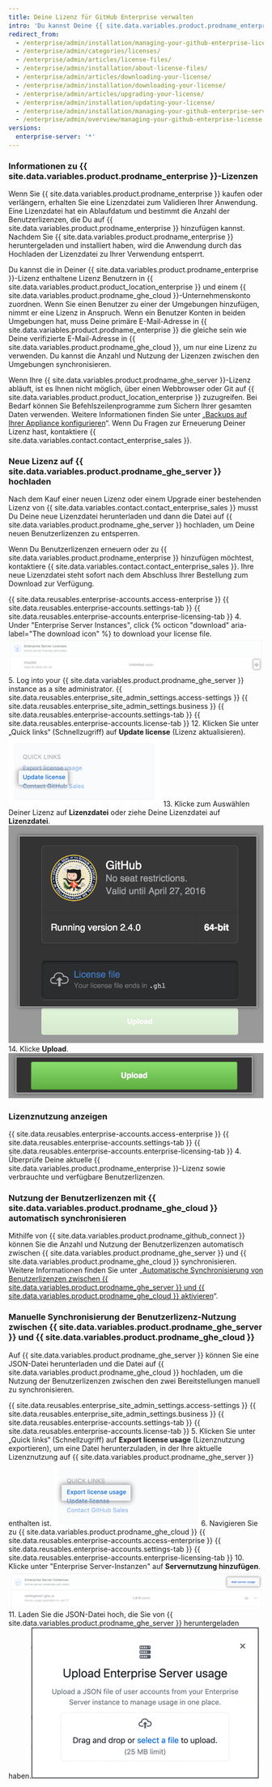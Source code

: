 ```yaml
---
title: Deine Lizenz für GitHub Enterprise verwalten
intro: 'Du kannst Deine {{ site.data.variables.product.prodname_enterprise }}-Lizenz anzeigen, verwalten und aktualisieren.'
redirect_from:
  - /enterprise/admin/installation/managing-your-github-enterprise-license
  - /enterprise/admin/categories/licenses/
  - /enterprise/admin/articles/license-files/
  - /enterprise/admin/installation/about-license-files/
  - /enterprise/admin/articles/downloading-your-license/
  - /enterprise/admin/installation/downloading-your-license/
  - /enterprise/admin/articles/upgrading-your-license/
  - /enterprise/admin/installation/updating-your-license/
  - /enterprise/admin/installation/managing-your-github-enterprise-server-license
  - /enterprise/admin/overview/managing-your-github-enterprise-license
versions:
  enterprise-server: '*'
---
```


### Informationen zu {{ site.data.variables.product.prodname_enterprise }}-Lizenzen

Wenn Sie {{ site.data.variables.product.prodname_enterprise }} kaufen oder verlängern, erhalten Sie eine Lizenzdatei zum Validieren Ihrer Anwendung. Eine Lizenzdatei hat ein Ablaufdatum und bestimmt die Anzahl der Benutzerlizenzen, die Du auf {{ site.data.variables.product.prodname_enterprise }} hinzufügen kannst. Nachdem Sie {{ site.data.variables.product.prodname_enterprise }} heruntergeladen und installiert haben, wird die Anwendung durch das Hochladen der Lizenzdatei zu Ihrer Verwendung entsperrt.

Du kannst die in Deiner {{ site.data.variables.product.prodname_enterprise }}-Lizenz enthaltene Lizenz Benutzern in {{ site.data.variables.product.product_location_enterprise }} und einem {{ site.data.variables.product.prodname_ghe_cloud }}-Unternehmenskonto zuordnen. Wenn Sie einen Benutzer zu einer der Umgebungen hinzufügen, nimmt er eine Lizenz in Anspruch. Wenn ein Benutzer Konten in beiden Umgebungen hat, muss Deine primäre E-Mail-Adresse in {{ site.data.variables.product.prodname_enterprise }} die gleiche sein wie Deine verifizierte E-Mail-Adresse in {{ site.data.variables.product.prodname_ghe_cloud }}, um nur eine Lizenz zu verwenden. Du kannst die Anzahl und Nutzung der Lizenzen zwischen den Umgebungen synchronisieren.

Wenn Ihre {{ site.data.variables.product.prodname_ghe_server }}-Lizenz abläuft, ist es Ihnen nicht möglich, über einen Webbrowser oder Git auf {{ site.data.variables.product.product_location_enterprise }} zuzugreifen. Bei Bedarf können Sie Befehlszeilenprogramme zum Sichern Ihrer gesamten Daten verwenden. Weitere Informationen finden Sie unter „[Backups auf Ihrer Appliance konfigurieren](/enterprise/admin/guides/installation/configuring-backups-on-your-appliance)“. Wenn Du Fragen zur Erneuerung Deiner Lizenz hast, kontaktiere {{ site.data.variables.contact.contact_enterprise_sales }}.

### Neue Lizenz auf {{ site.data.variables.product.prodname_ghe_server }} hochladen

Nach dem Kauf einer neuen Lizenz oder einem Upgrade einer bestehenden Lizenz von {{ site.data.variables.contact.contact_enterprise_sales }} musst Du Deine neue Lizenzdatei herunterladen und dann die Datei auf {{ site.data.variables.product.prodname_ghe_server }} hochladen, um Deine neuen Benutzerlizenzen zu entsperren.

Wenn Du Benutzerlizenzen erneuern oder zu {{ site.data.variables.product.prodname_enterprise }} hinzufügen möchtest, kontaktiere {{ site.data.variables.contact.contact_enterprise_sales }}. Ihre neue Lizenzdatei steht sofort nach dem Abschluss Ihrer Bestellung zum Download zur Verfügung.

{{ site.data.reusables.enterprise-accounts.access-enterprise }}
{{ site.data.reusables.enterprise-accounts.settings-tab }}
{{ site.data.reusables.enterprise-accounts.enterprise-licensing-tab }}
4. Under "Enterprise Server Instances", click {% octicon "download" aria-label="The download icon" %} to download your license file. ![GitHub Enterprise Server-Lizenz herunterladen](/assets/images/help/business-accounts/download-ghes-license.png)
5. Log into your {{ site.data.variables.product.prodname_ghe_server }} instance as a site administrator.
{{ site.data.reusables.enterprise_site_admin_settings.access-settings }}
{{ site.data.reusables.enterprise_site_admin_settings.business }}
{{ site.data.reusables.enterprise-accounts.settings-tab }}
{{ site.data.reusables.enterprise-accounts.license-tab }}
12. Klicken Sie unter „Quick links“ (Schnellzugriff) auf **Update license** (Lizenz aktualisieren). ![Lizenz-Link aktualisieren](/assets/images/enterprise/business-accounts/update-license-link.png)
13. Klicke zum Auswählen Deiner Lizenz auf **Lizenzdatei** oder ziehe Deine Lizenzdatei auf **Lizenzdatei**. ![Lizenzdatei hochladen](/assets/images/enterprise/management-console/upload-license.png)
14. Klicke **Upload**. ![Upgrade-Start](/assets/images/enterprise/management-console/begin-upload.png)

### Lizenznutzung anzeigen

{{ site.data.reusables.enterprise-accounts.access-enterprise }}
{{ site.data.reusables.enterprise-accounts.settings-tab }}
{{ site.data.reusables.enterprise-accounts.enterprise-licensing-tab }}
4. Überprüfe Deine aktuelle {{ site.data.variables.product.prodname_enterprise }}-Lizenz sowie verbrauchte und verfügbare Benutzerlizenzen.

### Nutzung der Benutzerlizenzen mit {{ site.data.variables.product.prodname_ghe_cloud }} automatisch synchronisieren

Mithilfe von {{ site.data.variables.product.prodname_github_connect }} können Sie die Anzahl und Nutzung der Benutzerlizenzen automatisch zwischen {{ site.data.variables.product.prodname_ghe_server }} und {{ site.data.variables.product.prodname_ghe_cloud }} synchronisieren. Weitere Informationen finden Sie unter „[Automatische Synchronisierung von Benutzerlizenzen zwischen {{ site.data.variables.product.prodname_ghe_server }} und {{ site.data.variables.product.prodname_ghe_cloud }} aktivieren](/enterprise/{{currentVersion}}/admin/installation/enabling-automatic-user-license-sync-between-github-enterprise-server-and-github-enterprise-cloud)“.

### Manuelle Synchronisierung der Benutzerlizenz-Nutzung zwischen {{ site.data.variables.product.prodname_ghe_server }} und {{ site.data.variables.product.prodname_ghe_cloud }}

Auf {{ site.data.variables.product.prodname_ghe_server }} können Sie eine JSON-Datei herunterladen und die Datei auf {{ site.data.variables.product.prodname_ghe_cloud }} hochladen, um die Nutzung der Benutzerlizenzen zwischen den zwei Bereitstellungen manuell zu synchronisieren.

{{ site.data.reusables.enterprise_site_admin_settings.access-settings }}
{{ site.data.reusables.enterprise_site_admin_settings.business }}
{{ site.data.reusables.enterprise-accounts.settings-tab }}
{{ site.data.reusables.enterprise-accounts.license-tab }}
5. Klicken Sie unter „Quick links“ (Schnellzugriff) auf **Export license usage** (Lizenznutzung exportieren), um eine Datei herunterzuladen, in der Ihre aktuelle Lizenznutzung auf {{ site.data.variables.product.prodname_ghe_server }} enthalten ist. ![Link zum Exportieren der Lizenznutzung](/assets/images/enterprise/business-accounts/export-license-usage-link.png)
6. Navigieren Sie zu {{ site.data.variables.product.prodname_ghe_cloud }}
{{ site.data.reusables.enterprise-accounts.access-enterprise }}
{{ site.data.reusables.enterprise-accounts.settings-tab }}
{{ site.data.reusables.enterprise-accounts.enterprise-licensing-tab }}
10. Klicke unter "Enterprise Server-Instanzen" auf **Servernutzung hinzufügen**. ![Link zum Hochladen der GitHub Enterprise Server-Nutzung](/assets/images/help/business-accounts/upload-ghe-server-usage-link.png)
11. Laden Sie die JSON-Datei hoch, die Sie von {{ site.data.variables.product.prodname_ghe_server }} heruntergeladen haben.![„Drag and drop or select a file to upload“ (Hochzuladende Datei per Drag-and-Drop auswählen oder suchen)](/assets/images/help/business-accounts/upload-ghe-server-usage-file.png)
